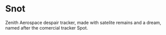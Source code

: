 # Snot
 Zenith Aerospace despair tracker, made with satelite remains and a dream, named after the comercial tracker Spot.
